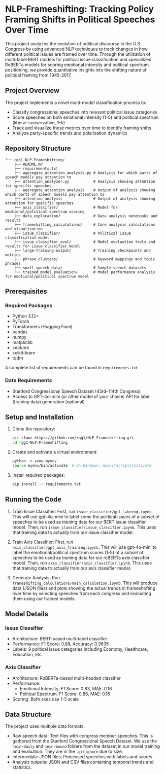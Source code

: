 # NLP-Frameshifting: Tracking Policy Framing Shifts in Political Speeches Over Time

This project analyzes the evolution of political discourse in the U.S. Congress by using advanced NLP techniques to track changes in how different political issues are framed over time. Through the utilization of multi-label BERT models for political issue classification and specialized RoBERTa models for scoring emotional intensity and political spectrum positioning, we provide quantitative insights into the shifting nature of political framing from 1945-2017.

## Project Overview

The project implements a novel multi-model classification process to:
- Classify congressional speeches into relevant political issue categories
- Score speeches on both emotional intensity (1-5) and political spectrum (liberal-conservative, 1-5)
- Track and visualize these metrics over time to identify framing shifts
- Analyze party-specific trends and polarization dynamics

## Repository Structure

```
└── rgg1-NLP-Frameshifting/
    ├── README.md
    ├── requirements.txt
    ├── aggregate_attention_analysis.py # Analysis for which parts of speech models pay attention to
    ├── attention_analyzer.py           # Analysis showing attention for specific speeches
    ├── aggregate_attention_analysis    # Output of analysis showing which parts of speech models pay attention to
    ├── attention_analysis              # Output of analysis showing attention for specific speeches
    ├── axis_classifier/                # Model for emotional/political spectrum scoring
    ├── data_exploration/               # Data analysis notebooks and results
    ├── frameshifting_calculations/     # Core analysis calculations and visualization
    ├── issue_classifier/               # Political issue classification model
    ├── issue_classifier_eval/          # Model evaluation tools and results for issue classifier model
    ├── large-training-output/          # Training checkpoints and metrics
    ├── phrase_clusters/                # Keyword mappings and topic phrases
    ├── small_speech_data/              # Sample speech datasets
    └── trained_model_evaluation/       # Model performance analysis for emotional/political spectrum model
```

## Prerequisites

### Required Packages
- Python 3.12+
- PyTorch
- Transformers (Hugging Face)
- pandas
- numpy
- matplotlib
- seaborn
- scikit-learn
- tqdm

A complete list of requirements can be found in `requirements.txt`

### Data Requirements
- Stanford Congressional Speech Dataset (43rd-114th Congress)
- Access to GPT-4o-mini (or other model of your choice) API for label (training data) generation (optional)

## Setup and Installation

1. Clone the repository:
    ```bash
    git clone https://github.com/rgg1/NLP-Frameshifting.git
    cd rgg1-NLP-Frameshifting
    ```

2. Create and activate a virtual environment:
    ```bash
    python -m venv myenv
    source myenv/bin/activate  # On Windows: myenv\Scripts\activate
    ```

3. Install required packages:
    ```bash
    pip install -r requirements.txt
    ```

## Running the Code

1. Train Issue Classifier:
    First, run `issue_classifier/gpt_labeing.ipynb`. This will use gpt-4o-mini to label some the political issues of a subset of speeches to be used as training data for our BERT issue classifier model.
    Then, run `issue_classifier/issue_classifier.ipynb`. This uses that training data to actually train our issue classifier model.

3. Train Axis Classifier: 
    First, run `axis_classifier/gpt_axis_training.ipynb`. This will use gpt-4o-mini to label the emotional/political spectrum scores (1-5) of a subset of speeches to be used as training data for our roBERTa axis classifier model.
    Then, run `axis_classifier/axis_classifier.ipynb`. This uses that training data to actually train our axis classifier model.

4. Generate Analysis:
    Run `frameshifting_calculations/main_calculation.ipynb`. This will produce data (JSON files) and plots showing the actual trends in frameshofting over time by selecting speeches from each congress and evaluating them using our trained models.

## Model Details

### Issue Classifier
- Architecture: BERT-based multi-label classifier
- Performance: F1 Score: 0.88, Accuracy: 0.9635
- Labels: 9 political issue categories including Economy, Healthcare, Education, etc.

### Axis Classifier
- Architecture: RoBERTa-based multi-headed classifier
- Performance: 
  - Emotional Intensity: F1 Score: 0.83, MAE: 0.16
  - Political Spectrum: F1 Score: 0.86, MAE: 0.16
- Scoring: Both axes use 1-5 scale

## Data Structure

The project uses multiple data formats:
- Raw speech data: Text files with congress member speeches. This is gathered from the Stanford Congressional Speech Dataset. We use the `hein-daily` and `hein-bound` folders from the dataset in our model training and evaluation. They are in the `.gitignore` due to size.
- Intermediate JSON files: Processed speeches with labels and scores. 
- Analysis outputs: JSON and CSV files containing temporal trends and statistics.
